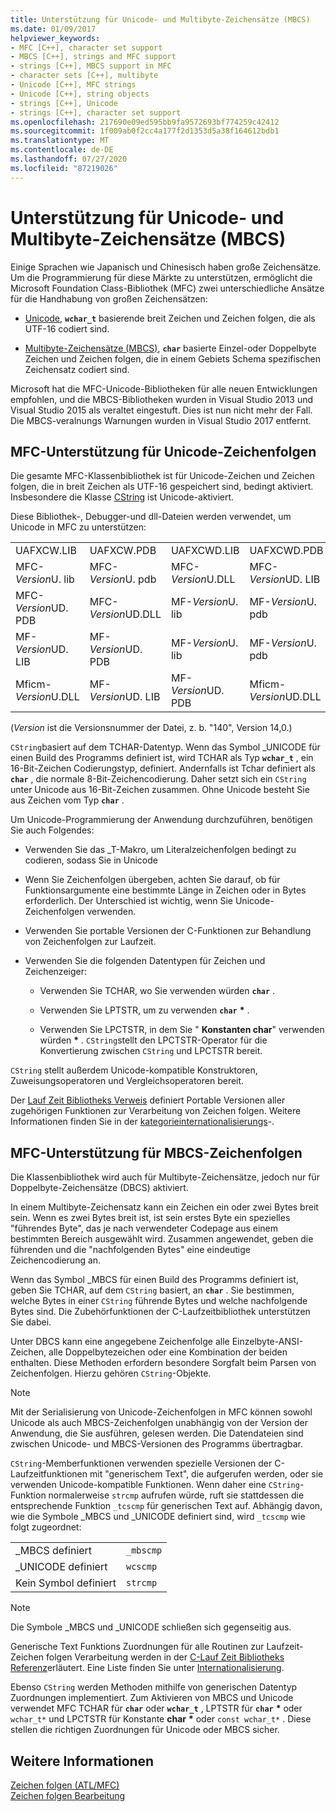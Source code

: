 ```yaml
---
title: Unterstützung für Unicode- und Multibyte-Zeichensätze (MBCS)
ms.date: 01/09/2017
helpviewer_keywords:
- MFC [C++], character set support
- MBCS [C++], strings and MFC support
- strings [C++], MBCS support in MFC
- character sets [C++], multibyte
- Unicode [C++], MFC strings
- Unicode [C++], string objects
- strings [C++], Unicode
- strings [C++], character set support
ms.openlocfilehash: 217690e09ed595bb9fa9572693bf774259c42412
ms.sourcegitcommit: 1f009ab0f2cc4a177f2d1353d5a38f164612bdb1
ms.translationtype: MT
ms.contentlocale: de-DE
ms.lasthandoff: 07/27/2020
ms.locfileid: "87219026"
---
```

# <a name="unicode-and-multibyte-character-set-mbcs-support"></a>Unterstützung für Unicode- und Multibyte-Zeichensätze (MBCS)

Einige Sprachen wie Japanisch und Chinesisch haben große Zeichensätze. Um die Programmierung für diese Märkte zu unterstützen, ermöglicht die Microsoft Foundation Class-Bibliothek (MFC) zwei unterschiedliche Ansätze für die Handhabung von großen Zeichensätzen:

- [Unicode](#mfc-support-for-unicode-strings), **`wchar_t`** basierende breit Zeichen und Zeichen folgen, die als UTF-16 codiert sind.

- [Multibyte-Zeichensätze (MBCS)](#mfc-support-for-mbcs-strings), **`char`** basierte Einzel-oder Doppelbyte Zeichen und Zeichen folgen, die in einem Gebiets Schema spezifischen Zeichensatz codiert sind.

Microsoft hat die MFC-Unicode-Bibliotheken für alle neuen Entwicklungen empfohlen, und die MBCS-Bibliotheken wurden in Visual Studio 2013 und Visual Studio 2015 als veraltet eingestuft. Dies ist nun nicht mehr der Fall. Die MBCS-veralnungs Warnungen wurden in Visual Studio 2017 entfernt.

## <a name="mfc-support-for-unicode-strings"></a>MFC-Unterstützung für Unicode-Zeichenfolgen

Die gesamte MFC-Klassenbibliothek ist für Unicode-Zeichen und Zeichen folgen, die in breit Zeichen als UTF-16 gespeichert sind, bedingt aktiviert. Insbesondere die Klasse [CString](../atl-mfc-shared/reference/cstringt-class.md) ist Unicode-aktiviert.

Diese Bibliothek-, Debugger-und dll-Dateien werden verwendet, um Unicode in MFC zu unterstützen:

|||||
|-|-|-|-|
|UAFXCW.LIB|UAFXCW.PDB|UAFXCWD.LIB|UAFXCWD.PDB|
|MFC-*Version*U. lib|MFC-*Version*U. pdb|MFC-*Version*U.DLL|MFC-*Version*UD. LIB|
|MFC-*Version*UD. PDB|MFC-*Version*UD.DLL|MF-*Version*U. lib|MF-*Version*U. pdb|
|MF-*Version*UD. LIB|MF-*Version*UD. PDB|MF-*Version*U. lib|MF-*Version*U. pdb|
|Mficm-*Version*U.DLL|MF-*Version*UD. LIB|MF-*Version*UD. PDB|Mficm-*Version*UD.DLL|

(*Version* ist die Versionsnummer der Datei, z. b. "140", Version 14,0.)

`CString`basiert auf dem TCHAR-Datentyp. Wenn das Symbol _UNICODE für einen Build des Programms definiert ist, wird TCHAR als Typ **`wchar_t`** , ein 16-Bit-Zeichen Codierungstyp, definiert. Andernfalls ist Tchar definiert als **`char`** , die normale 8-Bit-Zeichencodierung. Daher setzt sich ein `CString` unter Unicode aus 16-Bit-Zeichen zusammen. Ohne Unicode besteht Sie aus Zeichen vom Typ **`char`** .

Um Unicode-Programmierung der Anwendung durchzuführen, benötigen Sie auch Folgendes:

- Verwenden Sie das _T-Makro, um Literalzeichenfolgen bedingt zu codieren, sodass Sie in Unicode

- Wenn Sie Zeichenfolgen übergeben, achten Sie darauf, ob für Funktionsargumente eine bestimmte Länge in Zeichen oder in Bytes erforderlich. Der Unterschied ist wichtig, wenn Sie Unicode-Zeichenfolgen verwenden.

- Verwenden Sie portable Versionen der C-Funktionen zur Behandlung von Zeichenfolgen zur Laufzeit.

- Verwenden Sie die folgenden Datentypen für Zeichen und Zeichenzeiger:

  - Verwenden Sie TCHAR, wo Sie verwenden würden **`char`** .

  - Verwenden Sie LPTSTR, um zu verwenden **`char`** <strong>\*</strong> .

  - Verwenden Sie LPCTSTR, in dem Sie " **Konstanten char**" verwenden würden <strong>\*</strong> . `CString`stellt den LPCTSTR-Operator für die Konvertierung zwischen `CString` und LPCTSTR bereit.

`CString` stellt außerdem Unicode-kompatible Konstruktoren, Zuweisungsoperatoren und Vergleichsoperatoren bereit.

Der [Lauf Zeit Bibliotheks Verweis](../c-runtime-library/c-run-time-library-reference.md) definiert Portable Versionen aller zugehörigen Funktionen zur Verarbeitung von Zeichen folgen. Weitere Informationen finden Sie in der [kategorieinternationalisierungs](../c-runtime-library/internationalization.md)-.

## <a name="mfc-support-for-mbcs-strings"></a>MFC-Unterstützung für MBCS-Zeichenfolgen

Die Klassenbibliothek wird auch für Multibyte-Zeichensätze, jedoch nur für Doppelbyte-Zeichensätze (DBCS) aktiviert.

In einem Multibyte-Zeichensatz kann ein Zeichen ein oder zwei Bytes breit sein. Wenn es zwei Bytes breit ist, ist sein erstes Byte ein spezielles "führendes Byte", das je nach verwendeter Codepage aus einem bestimmten Bereich ausgewählt wird. Zusammen angewendet, geben die führenden und die "nachfolgenden Bytes" eine eindeutige Zeichencodierung an.

Wenn das Symbol _MBCS für einen Build des Programms definiert ist, geben Sie TCHAR, auf dem `CString` basiert, an **`char`** . Sie bestimmen, welche Bytes in einer `CString` führende Bytes und welche nachfolgende Bytes sind. Die Zubehörfunktionen der C-Laufzeitbibliothek unterstützen Sie dabei.

Unter DBCS kann eine angegebene Zeichenfolge alle Einzelbyte-ANSI-Zeichen, alle Doppelbytezeichen oder eine Kombination der beiden enthalten. Diese Methoden erfordern besondere Sorgfalt beim Parsen von Zeichenfolgen. Hierzu gehören `CString`-Objekte.

> [!NOTE]
> Mit der Serialisierung von Unicode-Zeichenfolgen in MFC können sowohl Unicode als auch MBCS-Zeichenfolgen unabhängig von der Version der Anwendung, die Sie ausführen, gelesen werden. Die Datendateien sind zwischen Unicode- und MBCS-Versionen des Programms übertragbar.

`CString`-Memberfunktionen verwenden spezielle Versionen der C-Laufzeitfunktionen mit "generischem Text", die aufgerufen werden, oder sie verwenden Unicode-kompatible Funktionen. Wenn daher eine `CString`-Funktion normalerweise `strcmp` aufrufen würde, ruft sie stattdessen die entsprechende Funktion `_tcscmp` für generischen Text auf. Abhängig davon, wie die Symbole _MBCS und _UNICODE definiert sind, wird `_tcscmp` wie folgt zugeordnet:

|||
|-|-|
|_MBCS definiert|`_mbscmp`|
|_UNICODE definiert|`wcscmp`|
|Kein Symbol definiert|`strcmp`|

> [!NOTE]
> Die Symbole _MBCS und _UNICODE schließen sich gegenseitig aus.

Generische Text Funktions Zuordnungen für alle Routinen zur Laufzeit-Zeichen folgen Verarbeitung werden in der [C-Lauf Zeit Bibliotheks Referenz](../c-runtime-library/c-run-time-library-reference.md)erläutert. Eine Liste finden Sie unter [Internationalisierung](../c-runtime-library/internationalization.md).

Ebenso `CString` werden Methoden mithilfe von generischen Datentyp Zuordnungen implementiert. Zum Aktivieren von MBCS und Unicode verwendet MFC TCHAR für **`char`** oder **`wchar_t`** , LPTSTR für **`char`** <strong>\*</strong> oder `wchar_t*` und LPCTSTR für Konstante **char** <strong>\*</strong> oder `const wchar_t*` . Diese stellen die richtigen Zuordnungen für Unicode oder MBCS sicher.

## <a name="see-also"></a>Weitere Informationen

[Zeichen folgen (ATL/MFC)](../atl-mfc-shared/strings-atl-mfc.md)<br/>
[Zeichen folgen Bearbeitung](../c-runtime-library/string-manipulation-crt.md)
